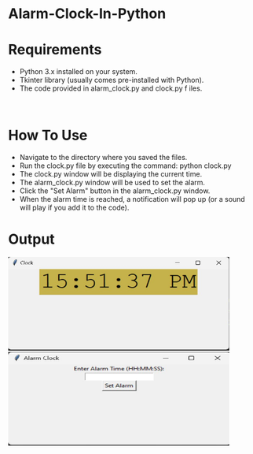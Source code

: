 # Alarm-Clock-In-Python 

 <h1>Requirements</h1 >

- Python 3.x installed on your system.
- Tkinter library (usually comes pre-installed with  Python).
- The code provided in alarm_clock.py and clock.py f iles.
<br >
<h1>How To Use</h1>

- Navigate to the directory where you saved the files.
- Run the clock.py file by executing the command: python clock.py
- The clock.py window will be displaying the current time.
- The alarm_clock.py window will be used to set the alarm.
- Click the "Set Alarm" button in the alarm_clock.py window.
- When the alarm time is reached, a notification will pop up (or a sound will play if you add it to the code).

<h1>Output</h1>
<img width="450" height="190" alt="output" src="Clock.jpg">
<img width="450" height="190" alt="output" src="Alarm.jpg">

